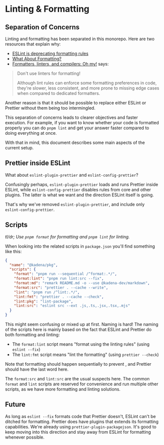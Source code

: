 # Linting & Formatting

## Separation of Concerns

Linting and formatting has been separated in this monorepo. Here are two
resources that explain why:

- [ESLint is deprecating formatting rules][1]
- [What About Formatting?][2]
- [Formatters, linters, and compilers: Oh my!][3] says:

> Don't use linters for formatting!
>
> Although lint rules can enforce some formatting preferences in code, they're
> slower, less consistent, and more prone to missing edge cases when compared to
> dedicated formatters.

Another reason is that it should be possible to replace either ESLint or
Prettier without them being too intermingled.

This separation of concerns leads to clearer objectives and faster execution.
For example, if you want to know whether your code is formatted properly you can
do `pnpm lint` and get your answer faster compared to doing everything at once.

With that in mind, this document describes some main aspects of the current
setup.

## Prettier inside ESLint

What about `eslint-plugin-prettier` and `eslint-config-prettier`?

Confusingly perhaps, `eslint-plugin-prettier` loads and runs Prettier inside
ESLint, while `eslint-config-prettier` disables rules from core and other
plugins. The latter is what we want and the direction ESLint itself is going.

That's why we've removed `eslint-plugin-prettier`, and include only
`eslint-config-prettier`.

## Scripts

_tl/dr; Use `pnpm format` for formatting and `pnpm lint` for linting._

When looking into the related scripts in `package.json` you'll find something
like this:

```json
{
  "name": "@kadena/pkg",
  "scripts": {
    "format": "pnpm run --sequential /^format:.*/",
    "format:lint": "pnpm run lint:src --fix",
    "format:md": "remark README.md -o --use @kadena-dev/markdown",
    "format:src": "prettier . --cache --write",
    "lint": "pnpm run /^lint:.*/",
    "lint:fmt": "prettier . --cache --check",
    "lint:pkg": "lint-package",
    "lint:src": "eslint src --ext .js,.ts,.jsx,.tsx,.mjs"
  }
}
```

This might seem confusing or mixed up at first. Naming is hard! The naming of
the scripts here is mainly based on the fact that ESLint and Prettier do both
formatting and linting:

- The `format:lint` script means "format using the linting rules" (using
  `eslint --fix`)
- The `lint:fmt` script means "lint the formatting" (using `prettier --check`)

Note that formatting should happen sequentially to prevent , and Prettier should
have the last word here.

The `format:src` and `lint:src` are the usual suspects here. The common `format`
and `lint` scripts are reserved for convenience and run multiple other scripts,
as we have more formatting and linting solutions.

## Future

As long as `eslint --fix` formats code that Prettier doesn't, ESLint can't be
ditched for formatting. Prettier does have plugins that extends its formatting
capabilities. We're already using `prettier-plugin-packagejson`. It's good to
keep moving into this direction and stay away from ESLint for formatting
whenever possible.

[1]: https://github.com/eslint/eslint/issues/17522
[2]: https://typescript-eslint.io/linting/troubleshooting/formatting/
[3]: https://github.com/readme/guides/formatters-linters-compilers
